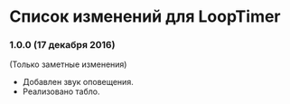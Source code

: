 # Список изменений для LoopTimer

### 1.0.0 (17 декабря 2016)

(Только заметные изменения)

* Добавлен звук оповещения.
* Реализовано табло.